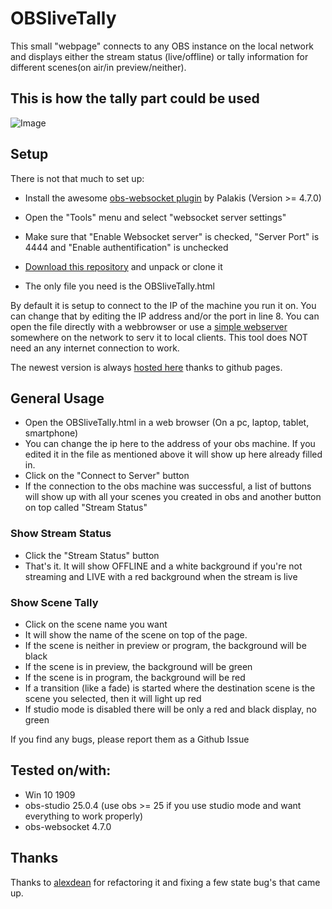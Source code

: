 # OBSliveTally

This small "webpage" connects to any OBS instance on the local network and displays either the stream status (live/offline) or tally information for different scenes(on air/in preview/neither).

## This is how the tally part could be used

![Image](https://cdn.lebaston100.de/git/obslivetally/animation_small.gif)

## Setup
There is not that much to set up:
- Install the awesome [obs-websocket plugin](https://github.com/Palakis/obs-websocket/releases) by Palakis (Version >= 4.7.0)
- Open the "Tools" menu and select "websocket server settings"
- Make sure that "Enable Websocket server" is checked, "Server Port" is 4444 and "Enable authentification" is unchecked

- [Download this repository](https://github.com/lebaston100/OBSliveTally/archive/master.zip) and unpack or clone it
- The only file you need is the OBSliveTally.html

By default it is setup to connect to the IP of the machine you run it on. You can change that by editing the IP address and/or the port in line 8.
You can open the file directly with a webbrowser or use a [simple webserver](https://github.com/maditnerd/WinSimpleHTTP) somewhere on the network to serv it to local clients.
This tool does NOT need an any internet connection to work.

The newest version is always [hosted here](https://lebaston100.github.io/OBSliveTally/OBSliveTally.html) thanks to github pages.

## General Usage
- Open the OBSliveTally.html in a web browser (On a pc, laptop, tablet, smartphone)
- You can change the ip here to the address of your obs machine. If you edited it in the file as mentioned above it will show up here already filled in.
- Click on the "Connect to Server" button
- If the connection to the obs machine was successful, a list of buttons will show up with all your scenes you created in obs and another button on top called "Stream Status"

### Show Stream Status
- Click the "Stream Status" button
- That's it. It will show OFFLINE and a white background if you're not streaming and LIVE with a red background when the stream is live

### Show Scene Tally
- Click on the scene name you want
- It will show the name of the scene on top of the page.
- If the scene is neither in preview or program, the background will be black
- If the scene is in preview, the background will be green
- If the scene is in program, the background will be red
- If a transition (like a fade) is started where the destination scene is the scene you selected, then it will light up red
- If studio mode is disabled there will be only a red and black display, no green

If you find any bugs, please report them as a Github Issue

## Tested on/with:
- Win 10 1909
- obs-studio 25.0.4 (use obs >= 25 if you use studio mode and want everything to work properly)
- obs-websocket 4.7.0

## Thanks

Thanks to [alexdean](https://github.com/alexdean) for refactoring it and fixing a few state bug's that came up.